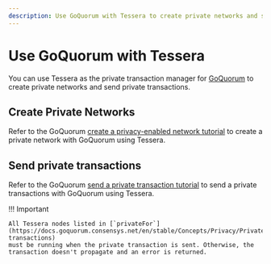 ```yaml
---
description: Use GoQuorum with Tessera to create private networks and send private transactions
---
```


# Use GoQuorum with Tessera

You can use Tessera as the private transaction manager for [GoQuorum](https://docs.goquorum.consensys.net)
to create private networks and send private transactions.

## Create Private Networks

Refer to the GoQuorum [create a privacy-enabled network tutorial](https://docs.goquorum.consensys.net/en/stable/Tutorials/Create-Privacy-enabled-network/)
to create a private network with GoQuorum using Tessera.

## Send private transactions

Refer to the GoQuorum [send a private transaction tutorial](https://docs.goquorum.consensys.net/en/stable/Tutorials/Send-private-transaction/)
 to send a private transactions with GoQuorum using Tessera.

!!! Important

    All Tessera nodes listed in [`privateFor`](https://docs.goquorum.consensys.net/en/stable/Concepts/Privacy/PrivateAndPublic/#private-transactions)
    must be running when the private transaction is sent. Otherwise, the transaction doesn't propagate and an error is returned.
